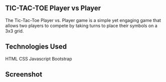 
## TIC-TAC-TOE Player vs Player

The Tic-Tac-Toe Player vs. Player game is a simple yet engaging game that allows two players to compete by taking turns to place their symbols on a 3x3 grid.
 


## Technologies Used
HTML
CSS
Javascript
Bootstrap

## Screenshot

